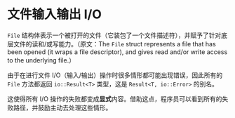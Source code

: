 # 文件输入输出 I/O

`File` 结构体表示一个被打开的文件（它装包了一个文件描述符），并赋予了针对底层文件的读和/或写能力。（原文：The `File` struct represents a file that has been opened (it wraps a file descriptor), and gives read and/or write access to the underlying file.）

由于在进行文件 I/O（输入/输出）操作时很多情形都可能出现错误，因此所有的 `File` 方法都返回 `io::Result<T>` 类型，这是 `Result<T, io::Error>` 的别名。

这使得所有 I/O 操作的失败都变成**显式**内容。借助这点，程序员可以看到所有的失败路径，并鼓励主动去处理这些情形。

